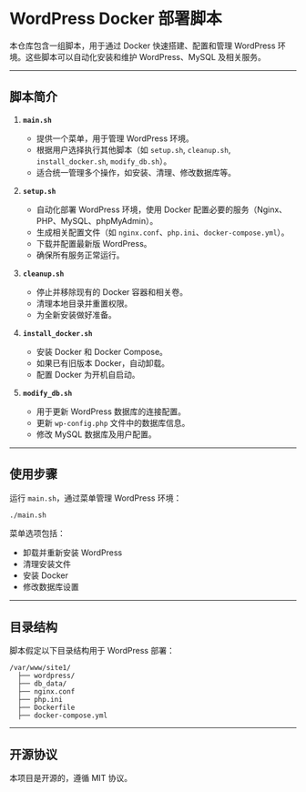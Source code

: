 # WordPress Docker 部署脚本

本仓库包含一组脚本，用于通过 Docker 快速搭建、配置和管理 WordPress 环境。这些脚本可以自动化安装和维护 WordPress、MySQL 及相关服务。

---

## 脚本简介

1. **`main.sh`**
   - 提供一个菜单，用于管理 WordPress 环境。
   - 根据用户选择执行其他脚本（如 `setup.sh`, `cleanup.sh`, `install_docker.sh`, `modify_db.sh`）。
   - 适合统一管理多个操作，如安装、清理、修改数据库等。

2. **`setup.sh`**
   - 自动化部署 WordPress 环境，使用 Docker 配置必要的服务（Nginx、PHP、MySQL、phpMyAdmin）。
   - 生成相关配置文件（如 `nginx.conf`、`php.ini`、`docker-compose.yml`）。
   - 下载并配置最新版 WordPress。
   - 确保所有服务正常运行。

3. **`cleanup.sh`**
   - 停止并移除现有的 Docker 容器和相关卷。
   - 清理本地目录并重置权限。
   - 为全新安装做好准备。

4. **`install_docker.sh`**
   - 安装 Docker 和 Docker Compose。
   - 如果已有旧版本 Docker，自动卸载。
   - 配置 Docker 为开机自启动。

5. **`modify_db.sh`**
   - 用于更新 WordPress 数据库的连接配置。
   - 更新 `wp-config.php` 文件中的数据库信息。
   - 修改 MySQL 数据库及用户配置。

---

## 使用步骤

运行 `main.sh`，通过菜单管理 WordPress 环境：

```bash
./main.sh
```

菜单选项包括：

- 卸载并重新安装 WordPress
- 清理安装文件
- 安装 Docker
- 修改数据库设置

---

## 目录结构

脚本假定以下目录结构用于 WordPress 部署：

```
/var/www/site1/
  ├── wordpress/
  ├── db_data/
  ├── nginx.conf
  ├── php.ini
  ├── Dockerfile
  ├── docker-compose.yml
```

---

## 开源协议

本项目是开源的，遵循 MIT 协议。
